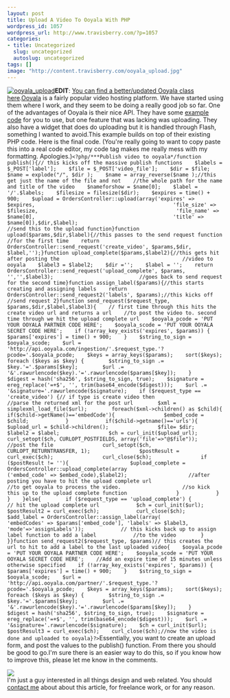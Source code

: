 ```yaml
--- 
layout: post
title: Upload A Video To Ooyala With PHP
wordpress_id: 1057
wordpress_url: http://www.travisberry.com/?p=1057
categories: 
- title: Uncategorized
  slug: uncategorized
  autoslug: uncategorized
tags: []
image: "http://content.travisberry.com/ooyala_upload.jpg"
---
```

[![](http://content.travisberry.com/ooyala_upload.jpg "ooyala_upload")](http://www.cl.cam.ac.uk/Relics/archive_photos.html)**EDIT**: [You can find a better/updated Ooyala class here](https://github.com/ninetwentyfour/Ooyala-Uploader).[Ooyala](http://www.ooyala.com/) is a fairly popular video hosting platform. We have started using them where I work, and they seem to be doing a really good job so far. One of the advantages of Ooyala is their nice API. They have some [example code](http://www.ooyala.com/support/docs/backlot_api#example) for you to use, but one feature that was lacking was uploading. They also have a widget that does do uploading but it is handled through Flash, something I wanted to avoid.<!--more-->This example builds on top of their existing PHP code. Here is the final code. (You're really going to want to copy paste this into a real code editor, my code tag makes me really mess with my formatting. Apologies.)``<?php/***Publish video to ooyala*/function publish(){// this kicks off the massive publish functions    $labels = $_POST['label'];    $file = $_POST['video_file'];    $dir = $file;    $name = explode("/", $dir );    $name = array_reverse($name );//this get just the name of the file and not    //the whole path for the name and title of the video    $nameforshow = $name[0];    $label = '/'.$labels;    $filesize = filesize($dir);    $expires = time() + 900;    $upload = OrdersController::upload(array('expires' => $expires,                                             'file_size' => $filesize,                                             'file_name' => $name[0],                                             'title' => $name[0]),$dir,$label);                                            //send this to the upload function}function upload($params,$dir,$label){//this passes to the send request function                                    //for the first time    return OrdersController::send_request('create_video', $params,$dir,                                          $label,'');}function upload_complete($params,$label2){//this gets hit after posting the                                        //video to ooyala    $label3 = $label2;    $dir ='';    $label = '';    return OrdersController::send_request('upload_complete', $params,                                          '','',$label3);                            //goes back to send request for the second time}function assign_label($params){//this starts creating and assigning labels    return OrdersController::send_request2('labels', $params);//this kicks off                                                            //send request 2}function send_request($request_type, $params,$dir,$label,$label3){    // first time through this hits the create video url and returns a url    //to post the video to. second time through we hit the upload complete url    $ooyala_pcode = 'PUT YOUR OOYALA PARTNER CODE HERE';    $ooyala_scode = 'PUT YOUR OOYALA SECRET CODE HERE';    if (!array_key_exists('expires', $params)) {        $params['expires'] = time() + 900;    }    $string_to_sign = $ooyala_scode;    $url = 'http://api.ooyala.com/ingestion/'.$request_type.'?pcode='.$ooyala_pcode;    $keys = array_keys($params);    sort($keys);    foreach ($keys as $key) {        $string_to_sign .= $key.'='.$params[$key];        $url .= '&'.rawurlencode($key).'='.rawurlencode($params[$key]);    }    $digest = hash('sha256', $string_to_sign, true);    $signature = ereg_replace('=+$', '', trim(base64_encode($digest)));    $url .= '&signature='.rawurlencode($signature);    if ($request_type == 'create_video') {// if type is create video then                                    //parse the returned xml for the post url        $xml = simplexml_load_file($url);        foreach($xml->children() as $child){            if($child->getName()=='embedCode'){                $embed_code = $child;            }            if($child->getname()=='urls'){                $upload_url = $child->children();                $file= $dir;                $label2 = $label;                $ch = curl_init($upload_url);                curl_setopt($ch, CURLOPT_POSTFIELDS, array('file'=>"@$file"));                //post the file                curl_setopt($ch, CURLOPT_RETURNTRANSFER, 1);                $postResult = curl_exec($ch);                curl_close($ch);                if ($postResult != ''){                    $upload_complete = OrdersController::upload_complete(array                                        ('embed_code' => $embed_code),$label2);                    //after posting you have to hit the upload complete url                    //to get ooyala to process the video.                    //so kick this up to the upload complete function                }            }        }    }else{        if ($request_type == 'upload_complete') {            // hit the upload complete url            $ch = curl_init($url);            $postResult2 = curl_exec($ch);            curl_close($ch);            $add_label = OrdersController::assign_label(array(            'embedCodes' => $params['embed_code'], 'labels' => $label3,            'mode'=>'assignLabels'));            // this kicks back up to assign label function to add a label            //to the video        }    }}function send_request2($request_type, $params)// this creates the url to hit to add a label to the last uploaded video{    $ooyala_pcode = 'PUT YOUR OOYALA PARTNER CODE HERE';    $ooyala_scode = 'PUT YOUR OOYALA SECRET CODE HERE';    //Add an expire time of 15 minutes unless otherwise specified    if (!array_key_exists('expires', $params)) {        $params['expires'] = time() + 900;    }    $string_to_sign = $ooyala_scode;    $url = 'http://api.ooyala.com/partner/'.$request_type.'?pcode='.$ooyala_pcode;    $keys = array_keys($params);    sort($keys);    foreach ($keys as $key) {        $string_to_sign .= $key.'='.$params[$key];        $url .= '&'.rawurlencode($key).'='.rawurlencode($params[$key]);    }    $digest = hash('sha256', $string_to_sign, true);    $signature = ereg_replace('=+$', '', trim(base64_encode($digest)));    $url .= '&signature='.rawurlencode($signature);    $ch = curl_init($url);    $postResult3 = curl_exec($ch);    curl_close($ch);//now the video is done and uploaded to ooyala}?>``Essentially, you want to create an upload form, and post the values to the publish() function. From there you should be good to go.I'm sure there is an easier way to do this, so if you know how to improve this, please let me know in the comments.<script>utmx_section("contact1")</script><div id="contactme"><div class="avatar">![](http://www.gravatar.com/avatar/c9e8248c1237949b66a735bed64ae841?s=32&d=identicon&r=G)</div>I'm just a guy interested in all things design and web related. You should [contact me](http://www.travisberry.com/contact/) about about this article, for freelance work, or for any reason.</div>
